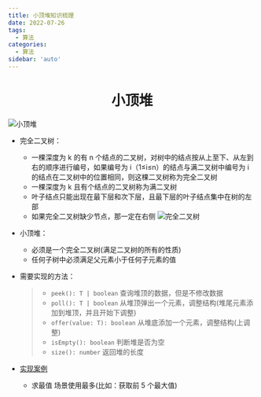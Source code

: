 ```yaml
---
title: 小顶堆知识梳理
date: 2022-07-26
tags:
  - 算法
categories:
  - 算法
sidebar: 'auto'
---
```


<div align = "center"><h1>小顶堆</h1></div>

![小顶堆](https://img-blog.csdnimg.cn/ceb186972f3a46d490a102ef26e87a7d.png#pic_center)

- 完全二叉树：

  - 一棵深度为 k 的有 n 个结点的二叉树，对树中的结点按从上至下、从左到右的顺序进行编号，如果编号为 i（1≤i≤n）的结点与满二叉树中编号为 i 的结点在二叉树中的位置相同，则这棵二叉树称为完全二叉树
  - 一棵深度为 k 且有个结点的二叉树称为满二叉树
  - 叶子结点只能出现在最下层和次下层，且最下层的叶子结点集中在树的左部
  - 如果完全二叉树缺少节点，那一定在右侧
    ![完全二叉树](https://img-blog.csdnimg.cn/21b8f1c887d844c4ad541488b1c68c80.png#pic_center)

- 小顶堆：

  - 必须是一个完全二叉树(满足二叉树的所有的性质)
  - 任何子树中必须满足父元素小于任何子元素的值

- 需要实现的方法：

  > - `peek(): T | boolean` 查询堆顶的数据，但是不修改数据
  > - `poll(): T | boolean` 从堆顶弹出一个元素，调整结构(堆尾元素添加到堆顶，并且开始下调整)
  > - `offer(value: T): boolean` 从堆底添加一个元素，调整结构(上调整)
  > - `isEmpty(): boolean` 判断堆是否为空
  > - `size(): number` 返回堆的长度

- [实现案例](https://github.com/a572251465/w-hooks/blob/main/packages/src/useHeap/SmallHeap.ts)
  - 求最值 场景使用最多(比如：获取前 5 个最大值)
